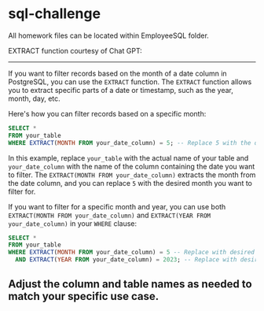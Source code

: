 # sql-challenge
All homework files can be located within EmployeeSQL folder.

EXTRACT function courtesy of Chat GPT:

----
If you want to filter records based on the month of a date column in PostgreSQL, you can use the `EXTRACT` function. The `EXTRACT` function allows you to extract specific parts of a date or timestamp, such as the year, month, day, etc.

Here's how you can filter records based on a specific month:

```sql
SELECT *
FROM your_table
WHERE EXTRACT(MONTH FROM your_date_column) = 5; -- Replace 5 with the desired month
```

In this example, replace `your_table` with the actual name of your table and `your_date_column` with the name of the column containing the date you want to filter. The `EXTRACT(MONTH FROM your_date_column)` extracts the month from the date column, and you can replace `5` with the desired month you want to filter for.

If you want to filter for a specific month and year, you can use both `EXTRACT(MONTH FROM your_date_column)` and `EXTRACT(YEAR FROM your_date_column)` in your `WHERE` clause:

```sql
SELECT *
FROM your_table
WHERE EXTRACT(MONTH FROM your_date_column) = 5 -- Replace with desired month
  AND EXTRACT(YEAR FROM your_date_column) = 2023; -- Replace with desired year
```

Adjust the column and table names as needed to match your specific use case.
---
